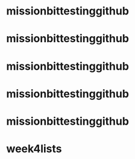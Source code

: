 # missionbittestinggithub
# missionbittestinggithub
# missionbittestinggithub
# missionbittestinggithub
# missionbittestinggithub
# week4lists
